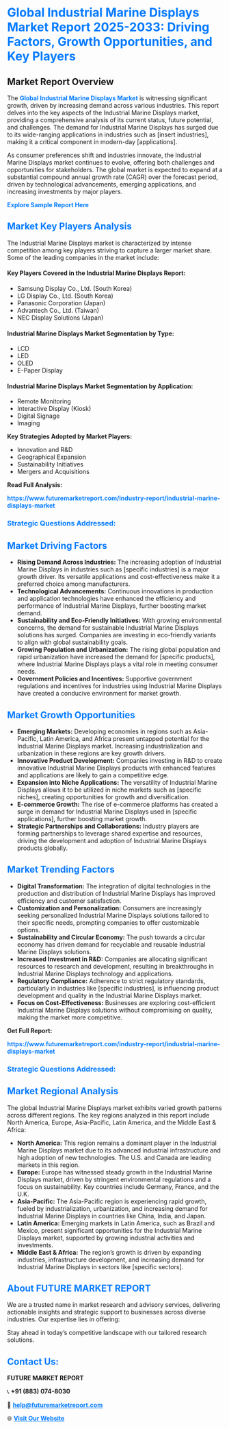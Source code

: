 <h1 style="color: #007BFF;">Global Industrial Marine Displays Market Report 2025-2033: Driving Factors, Growth Opportunities, and Key Players</h1>

<section id="overview">
<h2>Market Report Overview</h2>
<p>The <a href="https://www.futuremarketreport.com/industry-report/industrial-marine-displays-market" style="color: #007BFF; text-decoration: none;"><strong>Global Industrial Marine Displays Market</strong></a> is witnessing significant growth, driven by increasing demand across various industries. This report delves into the key aspects of the Industrial Marine Displays market, providing a comprehensive analysis of its current status, future potential, and challenges. The demand for Industrial Marine Displays has surged due to its wide-ranging applications in industries such as [insert industries], making it a critical component in modern-day [applications].</p>
<p>As consumer preferences shift and industries innovate, the Industrial Marine Displays market continues to evolve, offering both challenges and opportunities for stakeholders. The global market is expected to expand at a substantial compound annual growth rate (CAGR) over the forecast period, driven by technological advancements, emerging applications, and increasing investments by major players.</p>
</section>

<section id="overview">
<p><a href="https://www.futuremarketreport.com/request-sample/reportId=53998" style="color: #007BFF; text-decoration: none;"><strong>Explore Sample Report Here</strong></a></p>
</section>

<section id="key-players">
<h2 style="color: #007BFF;">Market Key Players Analysis</h2>
<p>The Industrial Marine Displays market is characterized by intense competition among key players striving to capture a larger market share. Some of the leading companies in the market include:</p>
<h4>Key Players Covered in the Industrial Marine Displays Report:</h4>
<ul><li>Samsung Display Co., Ltd. (South Korea)</li><li>LG Display Co., Ltd. (South Korea)</li><li>Panasonic Corporation (Japan)</li><li>Advantech Co., Ltd. (Taiwan)</li><li>NEC Display Solutions (Japan)</li></ul>
<h4>Industrial Marine Displays Market Segmentation by Type:</h4>
<ul><li>LCD</li><li>LED</li><li>OLED</li><li>E-Paper Display</li></ul>

<h4>Industrial Marine Displays Market Segmentation by Application:</h4>
<ul><li>Remote Monitoring</li><li>Interactive Display (Kiosk)</li><li>Digital Signage</li><li>Imaging</li></ul>
<p><strong>Key Strategies Adopted by Market Players:</strong></p>
<ul>
<li>Innovation and R&D</li>
<li>Geographical Expansion</li>
<li>Sustainability Initiatives</li>
<li>Mergers and Acquisitions</li>
</ul>
</section>

<section>
<p><strong>Read Full Analysis: </strong></p><a href="https://www.futuremarketreport.com/industry-report/industrial-marine-displays-market" style="color: #007BFF; text-decoration: none;"><strong>https://www.futuremarketreport.com/industry-report/industrial-marine-displays-market</strong></a>
<h3 style="color: #007BFF;">Strategic Questions Addressed:</h3>
</section>

<section id="driving-factors">
<h2 style="color: #007BFF;">Market Driving Factors</h2>
<ul>
<li><strong>Rising Demand Across Industries:</strong> The increasing adoption of Industrial Marine Displays in industries such as [specific industries] is a major growth driver. Its versatile applications and cost-effectiveness make it a preferred choice among manufacturers.</li>
<li><strong>Technological Advancements:</strong> Continuous innovations in production and application technologies have enhanced the efficiency and performance of Industrial Marine Displays, further boosting market demand.</li>
<li><strong>Sustainability and Eco-Friendly Initiatives:</strong> With growing environmental concerns, the demand for sustainable Industrial Marine Displays solutions has surged. Companies are investing in eco-friendly variants to align with global sustainability goals.</li>
<li><strong>Growing Population and Urbanization:</strong> The rising global population and rapid urbanization have increased the demand for [specific products], where Industrial Marine Displays plays a vital role in meeting consumer needs.</li>
<li><strong>Government Policies and Incentives:</strong> Supportive government regulations and incentives for industries using Industrial Marine Displays have created a conducive environment for market growth.</li>
</ul>
</section>

<section id="growth-opportunities">
<h2 style="color: #007BFF;">Market Growth Opportunities</h2>
<ul>
<li><strong>Emerging Markets:</strong> Developing economies in regions such as Asia-Pacific, Latin America, and Africa present untapped potential for the Industrial Marine Displays market. Increasing industrialization and urbanization in these regions are key growth drivers.</li>
<li><strong>Innovative Product Development:</strong> Companies investing in R&D to create innovative Industrial Marine Displays products with enhanced features and applications are likely to gain a competitive edge.</li>
<li><strong>Expansion into Niche Applications:</strong> The versatility of Industrial Marine Displays allows it to be utilized in niche markets such as [specific niches], creating opportunities for growth and diversification.</li>
<li><strong>E-commerce Growth:</strong> The rise of e-commerce platforms has created a surge in demand for Industrial Marine Displays used in [specific applications], further boosting market growth.</li>
<li><strong>Strategic Partnerships and Collaborations:</strong> Industry players are forming partnerships to leverage shared expertise and resources, driving the development and adoption of Industrial Marine Displays products globally.</li>
</ul>
</section>

<section id="trending-factors">
<h2 style="color: #007BFF;">Market Trending Factors</h2>
<ul>
<li><strong>Digital Transformation:</strong> The integration of digital technologies in the production and distribution of Industrial Marine Displays has improved efficiency and customer satisfaction.</li>
<li><strong>Customization and Personalization:</strong> Consumers are increasingly seeking personalized Industrial Marine Displays solutions tailored to their specific needs, prompting companies to offer customizable options.</li>
<li><strong>Sustainability and Circular Economy:</strong> The push towards a circular economy has driven demand for recyclable and reusable Industrial Marine Displays solutions.</li>
<li><strong>Increased Investment in R&D:</strong> Companies are allocating significant resources to research and development, resulting in breakthroughs in Industrial Marine Displays technology and applications.</li>
<li><strong>Regulatory Compliance:</strong> Adherence to strict regulatory standards, particularly in industries like [specific industries], is influencing product development and quality in the Industrial Marine Displays market.</li>
<li><strong>Focus on Cost-Effectiveness:</strong> Businesses are exploring cost-efficient Industrial Marine Displays solutions without compromising on quality, making the market more competitive.</li>
</ul>
</section>

<section>
<p><strong>Get Full Report: </strong></p><a href="https://www.futuremarketreport.com/industry-report/industrial-marine-displays-market" style="color: #007BFF; text-decoration: none;"><strong>https://www.futuremarketreport.com/industry-report/industrial-marine-displays-market</strong></a>
<h3 style="color: #007BFF;">Strategic Questions Addressed:</h3>
</section>


<section id="regional-analysis">
<h2 style="color: #007BFF;">Market Regional Analysis</h2>
<p>The global Industrial Marine Displays market exhibits varied growth patterns across different regions. The key regions analyzed in this report include North America, Europe, Asia-Pacific, Latin America, and the Middle East & Africa:</p>
<ul>
<li><strong>North America:</strong> This region remains a dominant player in the Industrial Marine Displays market due to its advanced industrial infrastructure and high adoption of new technologies. The U.S. and Canada are leading markets in this region.</li>
<li><strong>Europe:</strong> Europe has witnessed steady growth in the Industrial Marine Displays market, driven by stringent environmental regulations and a focus on sustainability. Key countries include Germany, France, and the U.K.</li>
<li><strong>Asia-Pacific:</strong> The Asia-Pacific region is experiencing rapid growth, fueled by industrialization, urbanization, and increasing demand for Industrial Marine Displays in countries like China, India, and Japan.</li>
<li><strong>Latin America:</strong> Emerging markets in Latin America, such as Brazil and Mexico, present significant opportunities for the Industrial Marine Displays market, supported by growing industrial activities and investments.</li>
<li><strong>Middle East & Africa:</strong> The region’s growth is driven by expanding industries, infrastructure development, and increasing demand for Industrial Marine Displays in sectors like [specific sectors].</li>
</ul>
</section>

<footer>
<h2 style="color: #007BFF;">About FUTURE MARKET REPORT</h2>
<p>We are a trusted name in market research and advisory services, delivering actionable insights and strategic support to businesses across diverse industries. Our expertise lies in offering:</p>

<p>Stay ahead in today’s competitive landscape with our tailored research solutions.</p>

<h2 style="color: #007BFF;">Contact Us:</h2>
<p><strong>FUTURE MARKET REPORT</strong></p>
<p>📞 <strong>+91 (883) 074-8030</strong></p>
<p>📧 <strong><a href="mailto:help@futuremarketreport.com" style="color: #007BFF;">help@futuremarketreport.com</a></strong></p>
<p>🌐 <strong><a href="https://www.futuremarketreport.com/" style="color: #007BFF;">Visit Our Website</a></strong></p>
</footer>